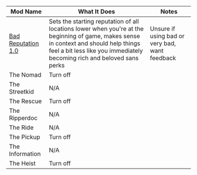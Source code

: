 | Mod Name  | What It Does   | Notes   |
|---|---|---|
|  [Bad Reputation 1.0](https://www.nexusmods.com/kingdomcomedeliverance2/mods/1859)| Sets the starting reputation of all locations lower when you're at the beginning of game, makes sense in context and should help things feel a bit less like you immediately becoming rich and beloved sans perks  | Unsure if using bad or very bad, want feedback  |  
|  The Nomad | Turn off  |    | 
| The Streetkid  | N/A  |   | 
|  The Rescue | Turn off  |   |  
|  The Ripperdoc | N/A  |    | 
| The Ride  | N/A  |  | 
|  The Pickup | Turn off  |   |  
|  The Information | N/A  |    | 
| The Heist  | Turn off |   | 
